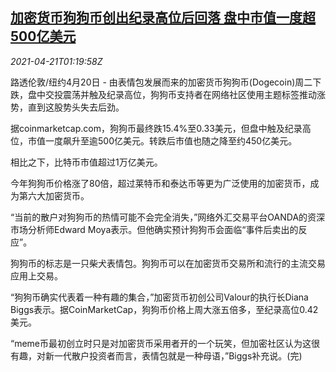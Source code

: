 <!--1618968664000-->
[加密货币狗狗币创出纪录高位后回落 盘中市值一度超500亿美元](https://cn.reuters.com/article/cryptocurrency-0420-tues-idCNKBS2C803O)
------

<div><i>2021-04-21T01:19:58Z</i></div><p>路透伦敦/纽约4月20日 - 由表情包发展而来的加密货币狗狗币(Dogecoin)周二下跌，盘中交投震荡并触及纪录高位，狗狗币支持者在网络社区使用主题标签推动涨势，直到这股势头失去后劲。</p><p>据coinmarketcap.com，狗狗币最终跌15.4%至0.33美元，但盘中触及纪录高位，市值一度飙升至逾500亿美元。转跌后市值也随之降至约450亿美元。</p><p>相比之下，比特币市值超过1万亿美元。</p><p>今年狗狗币价格涨了80倍，超过莱特币和泰达币等更为广泛使用的加密货币，成为第六大加密货币。</p><p>“当前的散户对狗狗币的热情可能不会完全消失，”网络外汇交易平台OANDA的资深市场分析师Edward Moya表示。但他确实预计狗狗币会面临“事件后卖出的反应”。</p><p>狗狗币的标志是一只柴犬表情包。狗狗币可以在加密货币交易所和流行的主流交易应用上交易。</p><p>“狗狗币确实代表着一种有趣的集合，”加密货币初创公司Valour的执行长Diana Biggs表示。据CoinMarketCap，狗狗币价格上周大涨五倍多，至纪录高位0.42美元。</p><p>“meme币最初创立时只是对加密货币采用者开的一个玩笑，但加密社区认为这很有趣，对新一代散户投资者而言，表情包就是一种母语，”Biggs补充说。(完)</p>
